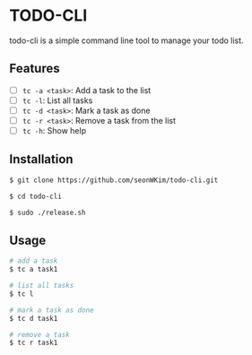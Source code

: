 # TODO-CLI 

todo-cli is a simple command line tool to manage your todo list. 

## Features 

- [ ] `tc -a <task>`: Add a task to the list 
- [ ] `tc -l`: List all tasks 
- [ ] `tc -d <task>`: Mark a task as done
- [ ] `tc -r <task>`: Remove a task from the list
- [ ] `tc -h`: Show help 

## Installation 

```bash
$ git clone https://github.com/seonWKim/todo-cli.git 

$ cd todo-cli 

$ sudo ./release.sh
```
                    
## Usage 

```bash
# add a task  
$ tc a task1 

# list all tasks 
$ tc l 

# mark a task as done 
$ tc d task1 

# remove a task 
$ tc r task1 
``` 

